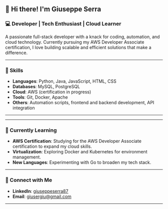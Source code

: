 ## 👋 Hi there! I'm Giuseppe Serra

### 💻 Developer | Tech Enthusiast | Cloud Learner
A passionate full-stack developer with a knack for coding, automation, and cloud technology. Currently pursuing my AWS Developer Associate certification, I love building scalable and efficient solutions that make a difference.

---

### 🌟 Skills
- **Languages**: Python, Java, JavaScript, HTML, CSS
- **Databases**: MySQL, PostgreSQL
- **Cloud**: AWS (certification in progress)
- **Tools**: Git, Docker, Apache
- **Others**: Automation scripts, frontend and backend development, API integration

---

<!--### 🧩 Key Projects
Here are a few of my favourite projects:

- [**Project Name 1**](URL): A brief description of what this project does, how it works, and the technologies used.
- [**Project Name 2**](URL): Describe this project and the tech stack, maybe even include a screenshot or example.
- [**Project Name 3**](URL): If you've automated processes or developed an interesting app, this is the place to show it off! -->

---

### 🚀 Currently Learning
- **AWS Certification**: Studying for the AWS Developer Associate certification to expand my cloud skills.
- **Virtualization**: Exploring Docker and Kubernetes for environment management.
- **New Languages**: Experimenting with Go to broaden my tech stack.

---

### 🤝 Connect with Me
- **LinkedIn**: [giuseppeserra87](https://www.linkedin.com/in/giuseppeserra87/)
- **Email**: giusergiu@gmail.com

---

<!-- ### 🎯 A Few Fun Facts
- In my spare time, I enjoy [add hobbies, like hiking, photography, etc.], and I’m always up for learning something new or collaborating on open-source projects! 

Thank you for visiting my profile! Feel free to check out my repositories and reach out if you’d like to collaborate. -->
